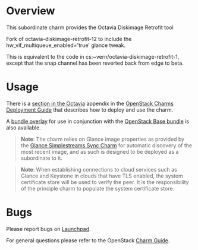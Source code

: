 # Overview

This subordinate charm provides the Octavia Diskimage Retrofit tool

Fork of octavia-diskimage-retrofit-12 to include the
hw_vif_multiqueue_enabled='true' glance tweak.

This is equivalent to the code in cs:~vern/octavia-diskimage-retrofit-1,
except that the snap channel has been reverted back from edge to beta.

# Usage

There is a [section in the Octavia][amphora-octavia-cdg] appendix in the
[OpenStack Charms Deployment Guide][cdg] that describes how to deploy and use
the charm.

A [bundle overlay][octavia-bundle-overlay] for use in conjunction with the
[OpenStack Base bundle][openstack-base-bundle] is also available.

> **Note**: The charm relies on Glance image properties as provided by the
  [Glance Simplestreams Sync Charm][charm-gss] for automatic discovery of the
  most recent image, and as such is designed to be deployed as a subordinate to
  it.

> **Note**: When establishing connections to cloud services such as Glance and
  Keystone in clouds that have TLS enabled, the system certificate store will
  be used to verify the peer. It is the responsibility of the principle charm
  to populate the system certificate store.

# Bugs

Please report bugs on [Launchpad][lp-octavia-diskimage-retrofit].

For general questions please refer to the OpenStack [Charm Guide][cg].

<!-- LINKS -->

[cg]: https://docs.openstack.org/charm-guide/latest/
[cdg]: https://docs.openstack.org/project-deploy-guide/charm-deployment-guide/latest/
[amphora-octavia-cdg]: https://docs.openstack.org/project-deploy-guide/charm-deployment-guide/latest/app-octavia.html#amphora-image
[octavia-bundle-overlay]: https://github.com/openstack-charmers/openstack-bundles/blob/master/stable/overlays/loadbalancer-octavia.yaml
[openstack-base-bundle]: https://jujucharms.com/openstack-base/
[charm-gss]: https://jaas.ai/glance-simplestreams-sync/
[lp-octavia-diskimage-retrofit]: https://bugs.launchpad.net/charm-octavia-diskimage-retrofit/+filebug
